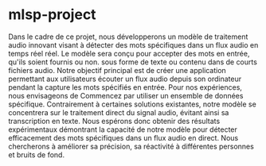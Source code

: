 # mlsp-project
 Dans le cadre de ce projet, nous développerons un modèle de traitement audio innovant visant à détecter des mots spécifiques dans un flux audio en temps réel réel. Le modèle sera conçu pour accepter des mots en entrée, qu'ils soient fournis ou non. sous forme de texte ou contenu dans de courts fichiers audio. Notre objectif principal est de créer une application permettant aux utilisateurs écouter un flux audio depuis son ordinateur pendant la capture les mots spécifiés en entrée. Pour nos expériences, nous envisageons de Commencez par utiliser un ensemble de données spécifique. Contrairement à certaines solutions existantes, notre modèle se concentrera sur le traitement direct du signal audio, évitant ainsi sa transcription en texte. Nous espérons donc obtenir des résultats expérimentaux démontrant la capacité de notre modèle pour détecter efficacement des mots spécifiques dans un flux audio en direct. Nous chercherons à améliorer sa précision, sa réactivité à différentes personnes et bruits de fond.
